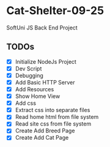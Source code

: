 # Cat-Shelter-09-25
SoftUni JS Back End Project

## TODOs

- [x] Initialize NodeJs Project
- [x] Dev Script
- [x] Debugging
- [x] Add Basic HTTP Server
- [x] Add Resources
- [x] Show Home View
- [x] Add css
- [x] Extract css into separate files
- [x] Read home html from file system
- [x] Read site css from file system
- [x] Create Add Breed Page
- [x] Create Add Cat Page